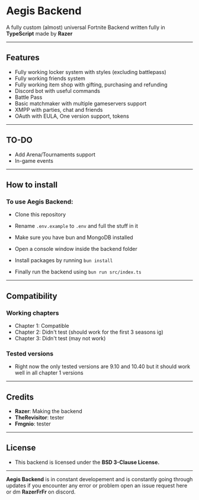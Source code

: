 # Aegis Backend

A fully custom (almost) universal Fortnite Backend written fully in **TypeScript** made by **Razer**

---

## Features

- Fully working locker system with styles (excluding battlepass)
- Fully working friends system
- Fully working item shop with gifting, purchasing and refunding
- Discord bot with useful commands
- Battle Pass
- Basic matchmaker with multiple gameservers support
- XMPP with parties, chat and friends
- OAuth with EULA, One version support, tokens

---

## TO-DO


- Add Arena/Tournaments support
- In-game events

---

## How to install

### To use Aegis Backend:

   - Clone this repository

   - Rename `.env.example` to `.env` and full the stuff in it

   - Make sure you have bun and MongoDB installed

   - Open a console window inside the backend folder

   - Install packages by running
     ```bun install```

   - Finally run the backend using
     ```bun run src/index.ts```

---

## Compatibility

### Working chapters
  - Chapter 1: Compatible
  - Chapter 2: Didn't test (should work for the first 3 seasons ig)
  - Chapter 3: Didn't test (may not work)

### Tested versions
  - Right now the only tested versions are 9.10 and 10.40 but it should work well in all chapter 1 versions

---

## Credits
  - **Razer**: Making the backend
  - **TheRevisitor**: tester
  - **Fmgnio**: tester

---

## License
  - This backend is licensed under the **BSD 3-Clause License.**

---

**Aegis Backend** is in constant developement and is constantly going through updates if you encounter any error or problem open an issue request here or dm **RazerFrFr** on discord.
